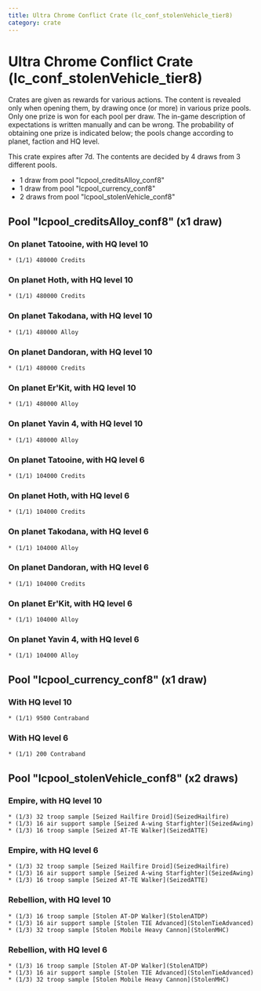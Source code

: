 ```yaml
---
title: Ultra Chrome Conflict Crate (lc_conf_stolenVehicle_tier8)
category: crate
---
```


# Ultra Chrome Conflict Crate (lc_conf_stolenVehicle_tier8)

Crates are given as rewards for various actions. The content is revealed only when opening them, by drawing once (or more) in various prize pools. Only one prize is won for each pool per draw. The in-game description of expectations is written manually and can be wrong. The probability of obtaining one prize is indicated below; the pools change according to planet, faction and HQ level.

This crate expires after 7d. The contents are decided by 4 draws from 3 different pools.
  * 1 draw from pool "lcpool_creditsAlloy_conf8"
  * 1 draw from pool "lcpool_currency_conf8"
  * 2 draws from pool "lcpool_stolenVehicle_conf8"

## Pool "lcpool_creditsAlloy_conf8" (x1 draw)

### On planet Tatooine, with HQ level 10

    * (1/1) 480000 Credits

### On planet Hoth, with HQ level 10

    * (1/1) 480000 Credits

### On planet Takodana, with HQ level 10

    * (1/1) 480000 Alloy

### On planet Dandoran, with HQ level 10

    * (1/1) 480000 Credits

### On planet Er'Kit, with HQ level 10

    * (1/1) 480000 Alloy

### On planet Yavin 4, with HQ level 10

    * (1/1) 480000 Alloy

### On planet Tatooine, with HQ level 6

    * (1/1) 104000 Credits

### On planet Hoth, with HQ level 6

    * (1/1) 104000 Credits

### On planet Takodana, with HQ level 6

    * (1/1) 104000 Alloy

### On planet Dandoran, with HQ level 6

    * (1/1) 104000 Credits

### On planet Er'Kit, with HQ level 6

    * (1/1) 104000 Alloy

### On planet Yavin 4, with HQ level 6

    * (1/1) 104000 Alloy

## Pool "lcpool_currency_conf8" (x1 draw)

### With HQ level 10

    * (1/1) 9500 Contraband

### With HQ level 6

    * (1/1) 200 Contraband

## Pool "lcpool_stolenVehicle_conf8" (x2 draws)

### Empire, with HQ level 10

    * (1/3) 32 troop sample [Seized Hailfire Droid](SeizedHailfire)
    * (1/3) 16 air support sample [Seized A-wing Starfighter](SeizedAwing)
    * (1/3) 16 troop sample [Seized AT-TE Walker](SeizedATTE)

### Empire, with HQ level 6

    * (1/3) 32 troop sample [Seized Hailfire Droid](SeizedHailfire)
    * (1/3) 16 air support sample [Seized A-wing Starfighter](SeizedAwing)
    * (1/3) 16 troop sample [Seized AT-TE Walker](SeizedATTE)

### Rebellion, with HQ level 10

    * (1/3) 16 troop sample [Stolen AT-DP Walker](StolenATDP)
    * (1/3) 16 air support sample [Stolen TIE Advanced](StolenTieAdvanced)
    * (1/3) 32 troop sample [Stolen Mobile Heavy Cannon](StolenMHC)

### Rebellion, with HQ level 6

    * (1/3) 16 troop sample [Stolen AT-DP Walker](StolenATDP)
    * (1/3) 16 air support sample [Stolen TIE Advanced](StolenTieAdvanced)
    * (1/3) 32 troop sample [Stolen Mobile Heavy Cannon](StolenMHC)